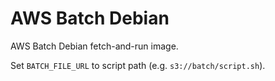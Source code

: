 # AWS Batch Debian

AWS Batch Debian fetch-and-run image.

Set `BATCH_FILE_URL` to script path (e.g. `s3://batch/script.sh`).
